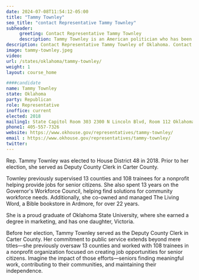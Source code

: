 ```yaml
---
date: 2024-07-08T11:54:12-05:00
title: "Tammy Townley"
seo_title: "contact Representative Tammy Townley"
subheader:
     greeting: Contact Representative Tammy Townley
     description: Tammy Townley is an American politician who has been a steadfast advocate in the Oklahoma House of Representatives since 2018. Representing the 48th district, she brings a wealth of experience and dedication to her role.
description: Contact Representative Tammy Townley of Oklahoma. Contact information for Tammy Townley includes email address, phone number, and mailing address.
image: tammy-townley.jpeg
video:
url: /states/oklahoma/tammy-townley/
weight: 1
layout: course_home

####candidate
name: Tammy Townley
state: Oklahoma
party: Republican
role: Representative
inoffice: current
elected: 2018
mailing1: State Capitol Room 303 2300 N Lincoln Blvd, Room 112 Oklahoma City, OK 73105
phone1: 405-557-7326
website: https://www.okhouse.gov/representatives/tammy-townley/
email : https://www.okhouse.gov/representatives/tammy-townley/
twitter:
---
```

Rep. Tammy Townley was elected to House District 48 in 2018. Prior to her election, she served as Deputy County Clerk in Carter County.

Townley previously supervised 13 counties and 108 trainees for a nonprofit helping provide jobs for senior citizens. She also spent 13 years on the Governor's Workforce Council, helping find solutions for community workforce needs. Additionally, she co-owned and managed The Living Word, a Bible bookstore in Ardmore, for over 22 years.

She is a proud graduate of Oklahoma State University, where she earned a degree in marketing, and has one daughter, Victoria.

Before her election, Tammy Townley served as the Deputy County Clerk in Carter County. Her commitment to public service extends beyond mere titles—she previously oversaw 13 counties and worked with 108 trainees in a nonprofit organization focused on creating job opportunities for senior citizens. Imagine the impact of those efforts—seniors finding meaningful work, contributing to their communities, and maintaining their independence.
